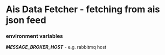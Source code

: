 # Ais Data Fetcher - fetching from ais json feed

### environment variables
***MESSAGE_BROKER_HOST*** - e.g. rabbitmq host
